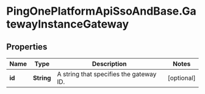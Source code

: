 # PingOnePlatformApiSsoAndBase.GatewayInstanceGateway

## Properties

Name | Type | Description | Notes
------------ | ------------- | ------------- | -------------
**id** | **String** | A string that specifies the gateway ID. | [optional] 


